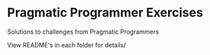 # Pragmatic Programmer Exercises

Solutions to challenges from Pragmatic Programmers

View README's in each folder for details/
